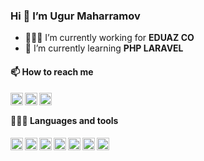 ### Hi 👋 I’m Ugur Maharramov

- 👨🏽‍💻 I’m currently working for **EDUAZ CO**
- 🌱 I’m currently learning **PHP LARAVEL**


#### 📫 How to reach me

<a href="https://www.linkedin.com/in/ugurmaharramov">
    <img align="left" width="20px" src="https://simpleicons.vercel.app/linkedin/000">
</a>

<a href="https://t.me/Ugur_Maharramov">
    <img align="left" width="20px" src="https://simpleicons.vercel.app/telegram/000">
</a>

<a href="https://www.instagram.com/ugur_maharramov">
    <img align="left" width="20px" src="https://simpleicons.vercel.app/instagram/000">
</a>

<br>

#### 👨🏻‍💻 Languages and tools

<img align="left" width="20px" src="https://simpleicons.vercel.app/php/000">
<img align="left" width="20px" src="https://simpleicons.vercel.app/laravel/000">
<img align="left" width="20px" src="https://simpleicons.vercel.app/mysql/000">
<img align="left" width="20px" src="https://simpleicons.vercel.app/postgresql/000">
<img align="left" width="20px" src="https://simpleicons.vercel.app/postgresql/000">
<img align="left" width="20px" src="https://simpleicons.vercel.app/postman/000">
<img align="left" width="20px" src="https://simpleicons.vercel.app/jquery/000">
